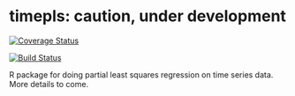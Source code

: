 # timepls: caution, under development

[![Coverage Status](https://coveralls.io/repos/github/scworland-usgs/timepls/badge.svg?branch=master)](https://coveralls.io/github/scworland-usgs/timepls?branch=master)

[![Build Status](https://travis-ci.org/scworland-usgs/timepls.svg?branch=master)](https://travis-ci.org/scworland-usgs/timepls)

R package for doing partial least squares regression on time series data. More details to come.
